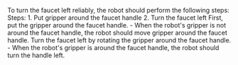To turn the faucet left reliably, the robot should perform the following steps:
    Steps:  1. Put gripper around the faucet handle  2. Turn the faucet left
    First, put the gripper around the faucet handle.
    - When the robot's gripper is not around the faucet handle, the robot should move gripper around the faucet handle.
    Turn the faucet left by rotating the gripper around the faucet handle.
    - When the robot's gripper is around the faucet handle, the robot should turn the handle left.